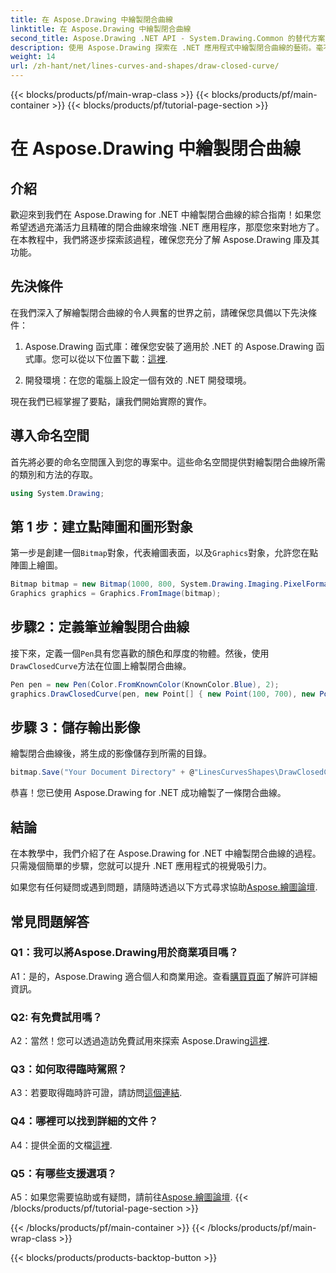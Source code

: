```yaml
---
title: 在 Aspose.Drawing 中繪製閉合曲線
linktitle: 在 Aspose.Drawing 中繪製閉合曲線
second_title: Aspose.Drawing .NET API - System.Drawing.Common 的替代方案
description: 使用 Aspose.Drawing 探索在 .NET 應用程式中繪製閉合曲線的藝術。毫不費力地提升您的視覺效果。
weight: 14
url: /zh-hant/net/lines-curves-and-shapes/draw-closed-curve/
---
```


{{< blocks/products/pf/main-wrap-class >}}
{{< blocks/products/pf/main-container >}}
{{< blocks/products/pf/tutorial-page-section >}}

# 在 Aspose.Drawing 中繪製閉合曲線

## 介紹

歡迎來到我們在 Aspose.Drawing for .NET 中繪製閉合曲線的綜合指南！如果您希望透過充滿活力且精確的閉合曲線來增強 .NET 應用程序，那麼您來對地方了。在本教程中，我們將逐步探索該過程，確保您充分了解 Aspose.Drawing 庫及其功能。

## 先決條件

在我們深入了解繪製閉合曲線的令人興奮的世界之前，請確保您具備以下先決條件：

1.  Aspose.Drawing 函式庫：確保您安裝了適用於 .NET 的 Aspose.Drawing 函式庫。您可以從以下位置下載：[這裡](https://releases.aspose.com/drawing/net/).

2. 開發環境：在您的電腦上設定一個有效的 .NET 開發環境。

現在我們已經掌握了要點，讓我們開始實際的實作。

## 導入命名空間

首先將必要的命名空間匯入到您的專案中。這些命名空間提供對繪製閉合曲線所需的類別和方法的存取。

```csharp
using System.Drawing;
```

## 第 1 步：建立點陣圖和圖形對象

第一步是創建一個`Bitmap`對象，代表繪圖表面，以及`Graphics`對象，允許您在點陣圖上繪圖。

```csharp
Bitmap bitmap = new Bitmap(1000, 800, System.Drawing.Imaging.PixelFormat.Format32bppPArgb);
Graphics graphics = Graphics.FromImage(bitmap);
```

## 步驟2：定義筆並繪製閉合曲線

接下來，定義一個`Pen`具有您喜歡的顏色和厚度的物體。然後，使用`DrawClosedCurve`方法在位圖上繪製閉合曲線。

```csharp
Pen pen = new Pen(Color.FromKnownColor(KnownColor.Blue), 2);
graphics.DrawClosedCurve(pen, new Point[] { new Point(100, 700), new Point(350, 600), new Point(500, 500), new Point(650, 600), new Point(900, 700) });
```

## 步驟 3：儲存輸出影像

繪製閉合曲線後，將生成的影像儲存到所需的目錄。

```csharp
bitmap.Save("Your Document Directory" + @"LinesCurvesShapes\DrawClosedCurve_out.png");
```

恭喜！您已使用 Aspose.Drawing for .NET 成功繪製了一條閉合曲線。

## 結論

在本教學中，我們介紹了在 Aspose.Drawing for .NET 中繪製閉合曲線的過程。只需幾個簡單的步驟，您就可以提升 .NET 應用程式的視覺吸引力。

如果您有任何疑問或遇到問題，請隨時透過以下方式尋求協助[Aspose.繪圖論壇](https://forum.aspose.com/c/diagram/17).

## 常見問題解答

### Q1：我可以將Aspose.Drawing用於商業項目嗎？

A1：是的，Aspose.Drawing 適合個人和商業用途。查看[購買頁面](https://purchase.aspose.com/buy)了解許可詳細資訊。

### Q2: 有免費試用嗎？

 A2：當然！您可以透過造訪免費試用來探索 Aspose.Drawing[這裡](https://releases.aspose.com/).

### Q3：如何取得臨時駕照？

 A3：若要取得臨時許可證，請訪問[這個連結](https://purchase.aspose.com/temporary-license/).

### Q4：哪裡可以找到詳細的文件？

 A4：提供全面的文檔[這裡](https://reference.aspose.com/drawing/net/).

### Q5：有哪些支援選項？

 A5：如果您需要協助或有疑問，請前往[Aspose.繪圖論壇](https://forum.aspose.com/c/diagram/17).
{{< /blocks/products/pf/tutorial-page-section >}}

{{< /blocks/products/pf/main-container >}}
{{< /blocks/products/pf/main-wrap-class >}}

{{< blocks/products/products-backtop-button >}}
